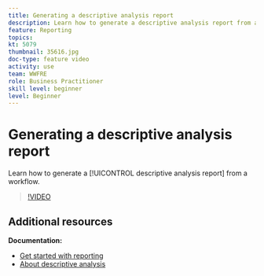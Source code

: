 ```yaml
---
title: Generating a descriptive analysis report
description: Learn how to generate a descriptive analysis report from a workflow in Adobe Campaign Classic.
feature: Reporting
topics: 
kt: 5079
thumbnail: 35616.jpg
doc-type: feature video
activity: use
team: WWFRE
role: Business Practitioner
skill level: beginner
level: Beginner
---
```


# Generating a descriptive analysis report

Learn how to generate a [!UICONTROL descriptive analysis report] from a workflow.

>[!VIDEO](https://video.tv.adobe.com/v/35616?quality=12)

## Additional resources

**Documentation:**

* [Get started with reporting](https://docs.adobe.com/content/help/en/campaign-classic/using/reporting/reporting-in-adobe-campaign/about-adobe-campaign-reporting-tools.html)
* [About descriptive analysis](https://docs.adobe.com/content/help/en/campaign-classic/using/reporting/analyzing-populations/about-descriptive-analysis.html)
